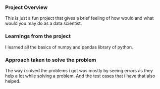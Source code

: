 ### Project Overview

 This is just a fun project that gives a brief feeling of how would and what would you may do as a data scientist.


### Learnings from the project

 I learned all the basics of numpy and pandas library of python.


### Approach taken to solve the problem

 The way i solved the problems i got was mostly by seeing errors as they help a lot while solving a problem. And the test cases that i have that also helped.


